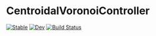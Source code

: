 # CentroidalVoronoiController

[![Stable](https://img.shields.io/badge/docs-stable-blue.svg)](https://kylejbrown17.github.io/CentroidalVoronoiController.jl/stable)
[![Dev](https://img.shields.io/badge/docs-dev-blue.svg)](https://kylejbrown17.github.io/CentroidalVoronoiController.jl/dev)
[![Build Status](https://github.com/kylejbrown17/CentroidalVoronoiController.jl/workflows/CI/badge.svg)](https://github.com/kylejbrown17/CentroidalVoronoiController.jl/actions)
